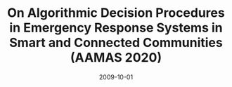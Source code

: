 ---
title: "On Algorithmic Decision Procedures in Emergency Response Systems in Smart and Connected Communities (AAMAS 2020)"
collection: publications
permalink: /files/aamas20.pdf
excerpt: ''
date: 2009-10-01
venue:
paperurl: 'https://arxiv.org/pdf/2001.07362.pdf'
---